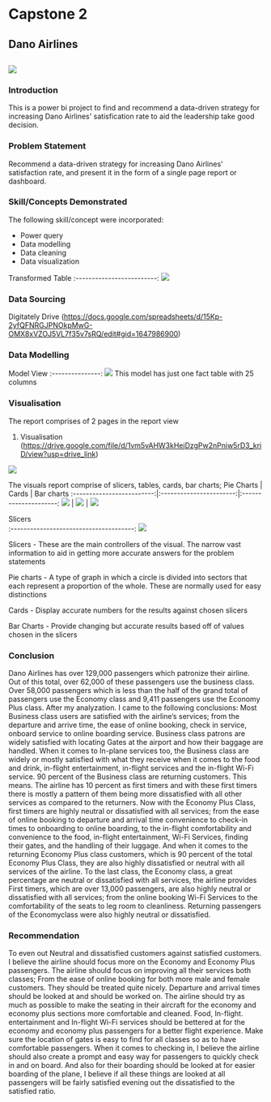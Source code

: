 # Capstone 2

## Dano Airlines 

![](digitaley_drive.png)
---

### Introduction

This is a power bi project to find and recommend a data-driven strategy for increasing Dano Airlines' satisfication rate to aid the leadership take good decision. 

### Problem Statement

Recommend a data-driven strategy for increasing Dano Airlines' satisfaction rate, and present it in the form of a single page report or dashboard.

### Skill/Concepts Demonstrated

The following skill/concept were incorporated:
- Power query
- Data modelling
- Data cleaning
- Data visualization

Transformed Table
:-------------------------:
![](Transformed_Data.png)

### Data Sourcing
Digitately Drive (https://docs.google.com/spreadsheets/d/15Kp-2yfQFNRGJPNOkpMwG-OMX8xVZOJ5VL7f35v7sRQ/edit#gid=1647986900)

### Data Modelling

Model View
:---------------:
![](model.png)
This model has just one fact table with 25 columns

### Visualisation 
The report comprises of 2 pages in the report view
1. Visualisation
   (https://drive.google.com/file/d/1vm5vAHW3kHejDzgPw2nPnjw5rD3_kriD/view?usp=drive_link)

![](Visualisation.png)

The visuals report comprise of slicers, tables, cards, bar charts;
Pie Charts                 |    Cards                |   Bar charts
:-------------------------:|:-----------------------:|:---------------------:
 ![](pie_charts.png)       | ![](cards.png)          | ![](bar_charts.png)

Slicers            
:--------------------------------------:
![](Visualisation_Controlling_Filters.png) 

Slicers - 
These are the main controllers of the visual. The narrow vast information to aid in getting more accurate answers for the problem statements

Pie charts -
A type of graph in which a circle is divided into sectors that each represent a proportion of the whole. These are normally used for easy distinctions

Cards - 
Display accurate numbers for the results against chosen slicers

Bar Charts - 
Provide changing but accurate results based off of values chosen in the slicers    

### Conclusion 

Dano Airlines has over 129,000 passengers which patronize their airline. Out of this total, over 62,000 of these passengers use the business class. Over 58,000 passengers which is less than the half of the grand total of passengers use the Economy class and 9,411 passengers use the Economy Plus class. 
After my analyzation. I came to the following conclusions:
Most Business class users are satisfied with the airline’s services; from the departure and arrive time, the ease of online booking, check in service, onboard service to online boarding service. Business class patrons are widely satisfied with locating Gates at the airport and how their baggage are handled. When it comes to In-plane services too, the Business class are widely or mostly satisfied with what they receive when it comes to the food and drink, in-flight entertainment, in-flight services and the in-flight Wi-Fi service. 90 percent of the Business class are returning customers. This means. The airline has 10 percent as first timers and with these first timers there is mostly a pattern of them being more dissatisfied with all other services as compared to the returners. 
Now with the Economy Plus Class, first timers are highly neutral or dissatisfied with all services; from the ease of online booking to departure and arrival time convenience to check-in times to onboarding to online boarding, to the in-flight comfortability and convenience to the food, in-flight entertainment, Wi-Fi Services, finding their gates, and the handling of their luggage. And when it comes to the returning Economy Plus class customers, which is 90 percent of the total Economy Plus Class, they are also highly dissatisfied or neutral with all services of the airline. 
To the last class, the Economy class, a great percentage are neutral or dissatisfied with all services, the airline provides First timers, which are over 13,000 passengers, are also highly neutral or dissatisfied with all services; from the online booking Wi-Fi Services to the comfortability of the seats to leg room to cleanliness. Returning passengers of the Economyclass were also highly neutral or dissatisfied.

### Recommendation

To even out Neutral and dissatisfied customers against satisfied customers. I believe the airline should focus more on the Economy and Economy Plus passengers. The airline should focus on improving all their services both classes; From the ease of online booking for both more male and female customers. They should be treated quite nicely. Departure and arrival times should be looked at and should be worked on. The airline should try as much as possible to make the seating in their aircraft for the economy and economy plus sections more comfortable and cleaned. Food, In-flight. entertainment and In-flight Wi-Fi services should be bettered at for the economy and economy plus passengers for a better flight experience. Make sure the location of gates is easy to find for all classes so as to have comfortable passengers. When it comes to checking in, I believe the airline should also create a prompt and easy way for passengers to quickly check in and on board. And also for their boarding should be looked at for easier boarding of the plane, I believe if all these things are looked at all passengers will be fairly satisfied evening out the dissatisfied to the satisfied ratio.
